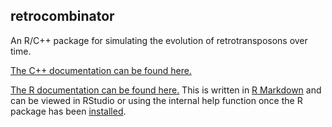 ## retrocombinator

An R/C++ package for simulating the evolution of retrotransposons over time.

[The C++ documentation can be found here.](https://sams25.github.io/retrocombinator/
"C++ documentation")

[The R documentation can be found here.](./man/ "R documentation") This is
written in [R Markdown](https://rmarkdown.rstudio.com/ "R Markdown") and can be
viewed in RStudio or using the internal help function once the R package has
been
[installed](https://cran.r-project.org/web/packages/githubinstall/vignettes/githubinstall.html
"Install R Packages Hosted on Github").
